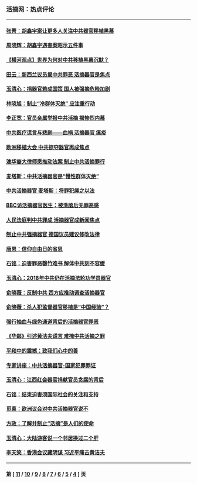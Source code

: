 ### 活摘网：热点评论
---
#### [张菁：胡鑫宇案让更多人关注中共器官移植黑幕](../../pages/nf5879/n13929073.md?02170430) 
#### [周晓辉：胡鑫宇遇害案昭示五件事](../../pages/nf5879/n13921870.md?02170430) 
#### [【横河观点】世界为何对中共移植黑幕沉默？](../../pages/nf5879/n13244249.md?02170430) 
#### [田云：新西兰议员揭中共罪恶 活摘器官是焦点](../../pages/nf5879/n13070629.md?02170430) 
#### [玉清心：捐器官若成国策 国人被强摘危险加剧](../../pages/nf5879/n12802713.md?02170430) 
#### [林晓旭：制止“冷群体灭绝” 应注重行动](../../pages/nf5879/n12779736.md?02170430) 
#### [李正宽：官员亲属举报中共活摘 揭惨烈内幕](../../pages/nf5879/n12684490.md?02170430) 
#### [中共医疗谎言与悲剧——血祸 活摘器官 瘟疫](../../pages/nf5879/n12372103.md?02170430) 
#### [欧洲移植大会 中共掠夺器官再成焦点](../../pages/nf5879/n11538883.md?02170430) 
#### [澳华裔大律师愿推动法案 制止中共活摘罪行](../../pages/nf5879/n11377039.md?02170430) 
#### [麦塔斯：中共活摘器官是“慢性群体灭绝”](../../pages/nf5879/n11350529.md?02170430) 
#### [中共活摘器官 麦塔斯：将罪犯绳之以法](../../pages/nf5879/n11347973.md?02170430) 
#### [BBC访活摘器官医生：被洗脑后无罪恶感](../../pages/nf5879/n11335935.md?02170430) 
#### [人民法庭判中共罪成 活摘器官成新闻焦点](../../pages/nf5879/n11331578.md?02170430) 
#### [制止中共强摘器官 德国议员建议修改法律](../../pages/nf5879/n11249451.md?02170430) 
#### [唐恩：信仰自由日的省思](../../pages/nf5879/n11003525.md?02170430) 
#### [石铭：迫害罪恶罄竹难书  解体中共刻不容缓](../../pages/nf5879/n10942855.md?02170430) 
#### [玉清心：2018年中共仍在活摘法轮功学员器官](../../pages/nf5879/n10914646.md?02170430) 
#### [俞晓薇：反制中共 西方应推动调查活摘器官](../../pages/nf5879/n10794671.md?02170430) 
#### [俞晓薇：杀人犯监督器官移植是“中国经验”？](../../pages/nf5879/n10466427.md?02170430) 
#### [强行抽血与绿色通道背后的活摘器官罪恶](../../pages/nf5879/n10004708.md?02170430) 
#### [《华邮》引述黄洁夫谎言 难掩中共活摘之罪](../../pages/nf5879/n9642309.md?02170430) 
#### [平和中的震撼：致我们心中的善](../../pages/nf5879/n9021123.md?02170430) 
#### [专家讲座：中共活摘器官-国家犯罪罪证](../../pages/nf5879/n8828153.md?02170430) 
#### [玉清心：江西红会器官捐献官员贪腐的背后](../../pages/nf5879/n8522122.md?02170430) 
#### [石铭：结束迫害须国际社会的关注和支持](../../pages/nf5879/n8443497.md?02170430) 
#### [觅真：欧洲议会对中共活摘器官说不](../../pages/nf5879/n8337486.md?02170430) 
#### [方政：了解并制止“活摘”是人们的使命](../../pages/nf5879/n8329214.md?02170430) 
#### [玉清心：大陆游客说一个邻居换过二个肝](../../pages/nf5879/n8291404.md?02170430) 
#### [李天笑：香港会议藏阴谋 习近平痛击黄洁夫](../../pages/nf5879/n8241459.md?02170430) 

---
#### 第 [ [11](./11.md?02170430) / [10](./10.md?02170430) / [9](./9.md?02170430) / [8](./8.md?02170430) / [7](./7.md?02170430) / [6](./6.md?02170430) / [5](./5.md?02170430) / [4](./4.md?02170430) ] 页
